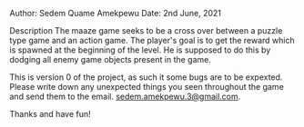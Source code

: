 Author: Sedem Quame Amekpewu
Date: 2nd June, 2021

Description
The maaze game seeks to be a cross over between a puzzle type game and an action game.
The player's goal is to get the reward which is spawned at the beginning of the level.
He is supposed to do this by dodging all enemy game objects present in the game.

This is version 0 of the project, as such it some bugs are to be expexted.
Please write down any unexpected things you seen throughout the game and send them to the email.
sedem.amekpewu.3@gmail.com.

Thanks and have fun!